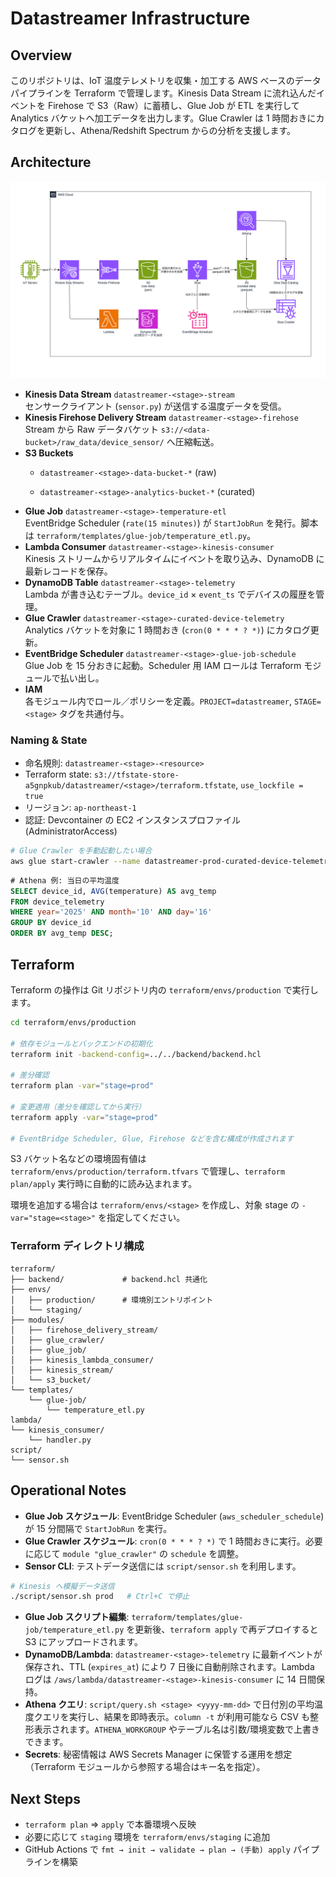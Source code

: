 # Datastreamer Infrastructure

## Overview

このリポジトリは、IoT 温度テレメトリを収集・加工する AWS ベースのデータパイプラインを Terraform で管理します。Kinesis Data Stream に流れ込んだイベントを Firehose で S3（Raw）に蓄積し、Glue Job が ETL を実行して Analytics バケットへ加工データを出力します。Glue Crawler は 1 時間おきにカタログを更新し、Athena/Redshift Spectrum からの分析を支援します。

## Architecture

![Datastreamer アーキテクチャ](docs/drawio/architecture.drawio.png)

- **Kinesis Data Stream** `datastreamer-<stage>-stream`  
  センサークライアント (`sensor.py`) が送信する温度データを受信。
- **Kinesis Firehose Delivery Stream** `datastreamer-<stage>-firehose`  
  Stream から Raw データバケット `s3://<data-bucket>/raw_data/device_sensor/` へ圧縮転送。
- **S3 Buckets**  
  - `datastreamer-<stage>-data-bucket-*` (raw)  

  - `datastreamer-<stage>-analytics-bucket-*` (curated)
- **Glue Job** `datastreamer-<stage>-temperature-etl`  
  EventBridge Scheduler (`rate(15 minutes)`) が `StartJobRun` を発行。脚本は `terraform/templates/glue-job/temperature_etl.py`。
- **Lambda Consumer** `datastreamer-<stage>-kinesis-consumer`  
  Kinesis ストリームからリアルタイムにイベントを取り込み、DynamoDB に最新レコードを保存。
- **DynamoDB Table** `datastreamer-<stage>-telemetry`  
  Lambda が書き込むテーブル。`device_id` × `event_ts` でデバイスの履歴を管理。
- **Glue Crawler** `datastreamer-<stage>-curated-device-telemetry`  
  Analytics バケットを対象に 1 時間おき (`cron(0 * * * ? *)`) にカタログ更新。
- **EventBridge Scheduler** `datastreamer-<stage>-glue-job-schedule`  
  Glue Job を 15 分おきに起動。Scheduler 用 IAM ロールは Terraform モジュールで払い出し。
- **IAM**  
  各モジュール内でロール／ポリシーを定義。`PROJECT=datastreamer`, `STAGE=<stage>` タグを共通付与。

### Naming & State

- 命名規則: `datastreamer-<stage>-<resource>`
- Terraform state: `s3://tfstate-store-a5gnpkub/datastreamer/<stage>/terraform.tfstate`, `use_lockfile = true`
- リージョン: `ap-northeast-1`
- 認証: Devcontainer の EC2 インスタンスプロファイル (AdministratorAccess)

```bash
# Glue Crawler を手動起動したい場合
aws glue start-crawler --name datastreamer-prod-curated-device-telemetry
```

```sql
# Athena 例: 当日の平均温度
SELECT device_id, AVG(temperature) AS avg_temp
FROM device_telemetry
WHERE year='2025' AND month='10' AND day='16'
GROUP BY device_id
ORDER BY avg_temp DESC;
```

## Terraform

Terraform の操作は Git リポジトリ内の `terraform/envs/production` で実行します。

```bash
cd terraform/envs/production

# 依存モジュールとバックエンドの初期化
terraform init -backend-config=../../backend/backend.hcl

# 差分確認
terraform plan -var="stage=prod"

# 変更適用（差分を確認してから実行）
terraform apply -var="stage=prod"

# EventBridge Scheduler, Glue, Firehose などを含む構成が作成されます
```

S3 バケット名などの環境固有値は `terraform/envs/production/terraform.tfvars` で管理し、`terraform plan/apply` 実行時に自動的に読み込まれます。

環境を追加する場合は `terraform/envs/<stage>` を作成し、対象 stage の `-var="stage=<stage>"` を指定してください。

### Terraform ディレクトリ構成

```
terraform/
├── backend/             # backend.hcl 共通化
├── envs/
│   ├── production/      # 環境別エントリポイント
│   └── staging/
├── modules/
│   ├── firehose_delivery_stream/
│   ├── glue_crawler/
│   ├── glue_job/
│   ├── kinesis_lambda_consumer/
│   ├── kinesis_stream/
│   └── s3_bucket/
└── templates/
    └── glue-job/
        └── temperature_etl.py
lambda/
└── kinesis_consumer/
    └── handler.py
script/
└── sensor.sh
```

## Operational Notes

- **Glue Job スケジュール**: EventBridge Scheduler (`aws_scheduler_schedule`) が 15 分間隔で `StartJobRun` を実行。
- **Glue Crawler スケジュール**: `cron(0 * * * ? *)` で 1 時間おきに実行。必要に応じて `module "glue_crawler"` の `schedule` を調整。
- **Sensor CLI**: テストデータ送信には `script/sensor.sh` を利用します。

```bash
# Kinesis へ模擬データ送信
./script/sensor.sh prod   # Ctrl+C で停止
```

- **Glue Job スクリプト編集**: `terraform/templates/glue-job/temperature_etl.py` を更新後、`terraform apply` で再デプロイすると S3 にアップロードされます。
- **DynamoDB/Lambda**: `datastreamer-<stage>-telemetry` に最新イベントが保存され、TTL (`expires_at`) により 7 日後に自動削除されます。Lambda ログは `/aws/lambda/datastreamer-<stage>-kinesis-consumer` に 14 日間保持。
- **Athena クエリ**: `script/query.sh <stage> <yyyy-mm-dd>` で日付別の平均温度クエリを実行し、結果を即時表示。`column -t` が利用可能なら CSV も整形表示されます。`ATHENA_WORKGROUP` やテーブル名は引数/環境変数で上書きできます。
- **Secrets**: 秘密情報は AWS Secrets Manager に保管する運用を想定（Terraform モジュールから参照する場合はキー名を指定）。

## Next Steps

- `terraform plan` ⇒ `apply` で本番環境へ反映
- 必要に応じて `staging` 環境を `terraform/envs/staging` に追加
- GitHub Actions で `fmt → init → validate → plan → (手動) apply` パイプラインを構築
